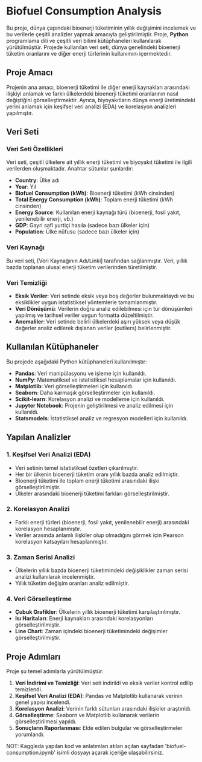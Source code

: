 # Biofuel Consumption Analysis

Bu proje, dünya çapındaki bioenerji tüketiminin yıllık değişimini incelemek ve bu verilerle çeşitli analizler yapmak amacıyla geliştirilmiştir. Proje, **Python** programlama dili ve çeşitli veri bilimi kütüphaneleri kullanılarak yürütülmüştür. Projede kullanılan veri seti, dünya genelindeki bioenerji tüketim oranlarını ve diğer enerji türlerinin kullanımını içermektedir.

## Proje Amacı

Projenin ana amacı, bioenerji tüketimi ile diğer enerji kaynakları arasındaki ilişkiyi anlamak ve farklı ülkelerdeki bioenerji tüketimi oranlarının nasıl değiştiğini görselleştirmektir. Ayrıca, biyoyakıtların dünya enerji üretimindeki yerini anlamak için keşifsel veri analizi (EDA) ve korelasyon analizleri yapılmıştır.

## Veri Seti

### Veri Seti Özellikleri

Veri seti, çeşitli ülkelere ait yıllık enerji tüketimi ve biyoyakıt tüketimi ile ilgili verilerden oluşmaktadır. Anahtar sütunlar şunlardır:

- **Country**: Ülke adı
- **Year**: Yıl
- **Biofuel Consumption (kWh)**: Bioenerji tüketimi (kWh cinsinden)
- **Total Energy Consumption (kWh)**: Toplam enerji tüketimi (kWh cinsinden)
- **Energy Source**: Kullanılan enerji kaynağı türü (bioenerji, fosil yakıt, yenilenebilir enerji, vb.)
- **GDP**: Gayri safi yurtiçi hasıla (sadece bazı ülkeler için)
- **Population**: Ülke nüfusu (sadece bazı ülkeler için)

### Veri Kaynağı

Bu veri seti, [Veri Kaynağının Adı/Linki] tarafından sağlanmıştır. Veri, yıllık bazda toplanan ulusal enerji tüketim verilerinden türetilmiştir.

### Veri Temizliği

- **Eksik Veriler**: Veri setinde eksik veya boş değerler bulunmaktaydı ve bu eksiklikler uygun istatistiksel yöntemlerle tamamlanmıştır.
- **Veri Dönüşümü**: Verilerin doğru analiz edilebilmesi için tür dönüşümleri yapılmış ve tarihsel veriler uygun formatta düzeltilmiştir.
- **Anomaliler**: Veri setinde belirli ülkelerdeki aşırı yüksek veya düşük değerler analiz edilerek dışlanan veriler (outliers) belirlenmiştir.

## Kullanılan Kütüphaneler

Bu projede aşağıdaki Python kütüphaneleri kullanılmıştır:

- **Pandas**: Veri manipülasyonu ve işleme için kullanıldı.
- **NumPy**: Matematiksel ve istatistiksel hesaplamalar için kullanıldı.
- **Matplotlib**: Veri görselleştirmeleri için kullanıldı.
- **Seaborn**: Daha karmaşık görselleştirmeler için kullanıldı.
- **Scikit-learn**: Korelasyon analizi ve modelleme için kullanıldı.
- **Jupyter Notebook**: Projenin geliştirilmesi ve analiz edilmesi için kullanıldı.
- **Statsmodels**: İstatistiksel analiz ve regresyon modelleri için kullanıldı.

## Yapılan Analizler

### 1. **Keşifsel Veri Analizi (EDA)**

- Veri setinin temel istatistiksel özetleri çıkarılmıştır.
- Her bir ülkenin bioenerji tüketim oranı yıllık bazda analiz edilmiştir.
- Bioenerji tüketimi ile toplam enerji tüketimi arasındaki ilişki görselleştirilmiştir.
- Ülkeler arasındaki bioenerji tüketimi farkları görselleştirilmiştir.

### 2. **Korelasyon Analizi**

- Farklı enerji türleri (bioenerji, fosil yakıt, yenilenebilir enerji) arasındaki korelasyon hesaplanmıştır.
- Veriler arasında anlamlı ilişkiler olup olmadığını görmek için Pearson korelasyon katsayıları hesaplanmıştır.
  
### 3. **Zaman Serisi Analizi**

- Ülkelerin yıllık bazda bioenerji tüketimindeki değişiklikler zaman serisi analizi kullanılarak incelenmiştir.
- Yıllık tüketim değişim oranları analiz edilmiştir.

### 4. **Veri Görselleştirme**

- **Çubuk Grafikler**: Ülkelerin yıllık bioenerji tüketimi karşılaştırılmıştır.
- **Isı Haritaları**: Enerji kaynakları arasındaki korelasyonları görselleştirilmiştir.
- **Line Chart**: Zaman içindeki bioenerji tüketimindeki değişimler görselleştirilmiştir.

## Proje Adımları

Proje şu temel adımlarla yürütülmüştür:

1. **Veri İndirimi ve Temizliği**: Veri seti indirildi ve eksik veriler kontrol edilip temizlendi.
2. **Keşifsel Veri Analizi (EDA)**: Pandas ve Matplotlib kullanarak verinin genel yapısı incelendi.
3. **Korelasyon Analizi**: Verinin farklı sütunları arasındaki ilişkiler araştırıldı.
4. **Görselleştirme**: Seaborn ve Matplotlib kullanarak verilerin görselleştirilmesi yapıldı.
5. **Sonuçların Raporlanması**: Elde edilen bulgular ve görselleştirmeler yorumlandı.


NOT: Kaggleda yapılan kod ve anlatımları atılan açılan sayfadan  'biofuel-consumption.ipynb' isimli dosyayı açarak içeriğe ulaşabilirsiniz.

